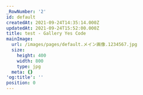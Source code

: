```yaml
---
_RowNumber: '2'
id: default
createdAt: 2021-09-24T14:35:14.000Z
updatedAt: 2021-09-24T15:52:00.000Z
title: test - Gallery Yes Code
mainImage:
  url: /images/pages/default.メイン画像.1234567.jpg
  size:
    height: 400
    width: 800
    type: jpg
  meta: {}
'og:title': ''
position: 0
---
```


